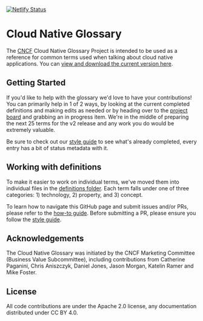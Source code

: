 [![Netlify Status](https://api.netlify.com/api/v1/badges/ba021536-b074-49b8-8981-7a0d19882970/deploy-status)](https://app.netlify.com/sites/cncfglossary/deploys)

# Cloud Native Glossary

The [CNCF](https://www.cncf.io/) Cloud Native Glossary Project is intended to be used as a reference for common terms used when talking about cloud native applications. You can [view and download the current version here](https://github.com/cncf/glossary/blob/main/cloudnative-glossary.pdf).

## Getting Started

If you'd like to help with the glossary we'd love to have your contributions! You can primarily help in 1 of 2 ways, by looking at the current completed definitions and making edits as needed or by heading over to the [project board](https://github.com/cncf/glossary/projects/1) and grabbing an in progress item. We're in the middle of preparing the next 25 terms for the v2 release and any work you do would be extremely valuable.

Be sure to check out our [style guide](https://github.com/cncf/glossary/blob/main/style-guide.md) to see what's already completed, every entry has a bit of status metadata with it.

## Working with definitions

To make it easier to work on individual terms, we've moved them into individual files in the [definitions folder](https://github.com/cncf/glossary/tree/main/definitions). Each term falls under one of three categories: 1) technology, 2) property, and 3) concept. 

To learn how to navigate this GitHub page and submit issues and/or PRs, please refer to the [how-to guide](https://github.com/cncf/glossary/blob/main/how-to.md). Before submitting a PR, please ensure you follow the [style guide](https://github.com/cncf/glossary/blob/main/style-guide.md). 

## Acknowledgements

The Cloud Native Glossary was initiated by the CNCF Marketing Committee (Business Value Subcommittee), including contributions from Catherine Paganini, Chris Aniszczyk, Daniel Jones, Jason Morgan, Katelin Ramer and Mike Foster.

## License 

All code contributions are under the Apache 2.0 license, any documentation distributed under CC BY 4.0.
